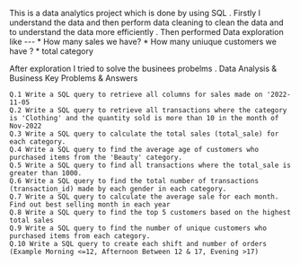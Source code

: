 This is a data analytics project which is done by using SQL . 
Firstly I understand the data and then perform data cleaning to clean the data and to understand the data more efficiently .
Then performed Data exploration like ---
       * How many sales we have?
       * How many uniuque customers we have ?
       * total category

After exploration I tried to solve the businees probelms .
        Data Analysis & Business Key Problems & Answers
   
    Q.1 Write a SQL query to retrieve all columns for sales made on '2022-11-05
    Q.2 Write a SQL query to retrieve all transactions where the category is 'Clothing' and the quantity sold is more than 10 in the month of Nov-2022
    Q.3 Write a SQL query to calculate the total sales (total_sale) for each category.
    Q.4 Write a SQL query to find the average age of customers who purchased items from the 'Beauty' category.
    Q.5 Write a SQL query to find all transactions where the total_sale is greater than 1000.
    Q.6 Write a SQL query to find the total number of transactions (transaction_id) made by each gender in each category.
    Q.7 Write a SQL query to calculate the average sale for each month. Find out best selling month in each year
    Q.8 Write a SQL query to find the top 5 customers based on the highest total sales 
    Q.9 Write a SQL query to find the number of unique customers who purchased items from each category.
    Q.10 Write a SQL query to create each shift and number of orders (Example Morning <=12, Afternoon Between 12 & 17, Evening >17)
